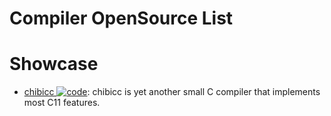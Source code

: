 # Compiler OpenSource List

# Showcase

- [chibicc ![code](https://ng-tech.icu/assets/code.svg)](https://github.com/rui314/chibicc): chibicc is yet another small C compiler that implements most C11 features.
